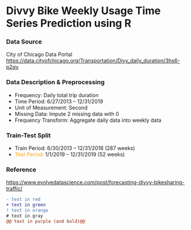# Divvy Bike Weekly Usage Time Series Prediction using R

### Data Source
City of Chicago Data Portal
https://data.cityofchicago.org/Transportation/Divy_daily_duration/3hs6-p2qv

### Data Description & Preprocessing
* Frequency: Daily total trip duration 
* Time Period: 6/27/2013 – 12/31/2019
* Unit of Measurement: Second
* Missing Data: Impute 2 missing data with 0
* Frequency Transform: Aggregate daily data into weekly data

### Train-Test Split
* Train Period: 6/30/2013 – 12/31/2018 (287 weeks)
* <span style="color:orange;">Test Period:</span> 1/1/2019 – 12/31/2019 (52 weeks)


### Reference
https://www.evolvedatascience.com/post/forecasting-divvy-bikesharing-traffic/


```diff
- text in red
+ text in green
! text in orange
# text in gray
@@ text in purple (and bold)@@
```
